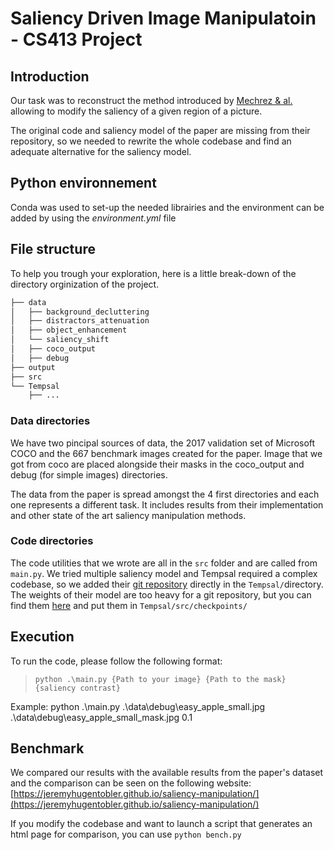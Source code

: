 # Saliency Driven Image Manipulatoin - CS413 Project

## Introduction

Our task was to reconstruct the method introduced by [Mechrez & al.](https://arxiv.org/pdf/1612.02184) allowing to modify the saliency of a given region of a picture.

The original code and saliency model of the paper are missing from their repository, so we needed to rewrite the whole codebase and find an adequate alternative for the saliency model.

## Python environnement
Conda was used to set-up the needed librairies and the environment can be added by using the *environment.yml* file

## File structure 
To help you trough your exploration, here is a little break-down of the directory orginization of the project.

```bash
├── data
│   ├── background_decluttering
│   ├── distractors_attenuation
│   ├── object_enhancement
│   └── saliency_shift
│   ├── coco_output
│   ├── debug
├── output
├── src
└── Tempsal
    ├── ...
```

### Data directories
We have two pincipal sources of data, the 2017 validation set of Microsoft COCO and the 667 benchmark images created for the paper. Image that we got from coco are placed alongside their masks in the coco_output and debug (for simple images) directories.

The data from the paper is spread amongst the 4 first directories and each one represents a different task. It includes results from their implementation and other state of the art saliency manipulation methods.

### Code directories
The code utilities that we wrote are all in the `src` folder and are called from `main.py`. We tried multiple saliency model and Tempsal required a complex codebase, so we added their [git repository](https://github.com/IVRL/Tempsal) directly in the `Tempsal/`directory. The weights of their model are too heavy for a git repository, but you can find them [here](https://drive.google.com/drive/folders/160WB1YrPAjNYy787jP1pmffl9Xv0gLw6) and put them in `Tempsal/src/checkpoints/`

## Execution
To run the code, please follow the following format:

> `python .\main.py {Path to your image} {Path to the mask} {saliency contrast}`

Example: python .\main.py .\data\debug\easy_apple_small.jpg .\data\debug\easy_apple_small_mask.jpg 0.1


## Benchmark
We compared our results with the available results from the paper's dataset and the comparison can be seen on the following website: [https://jeremyhugentobler.github.io/saliency-manipulation/](https://jeremyhugentobler.github.io/saliency-manipulation/)

If you modify the codebase and want to launch a script that generates an html page for comparison, you can use `python bench.py`


